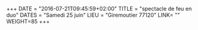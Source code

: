 +++
DATE = "2016-07-21T09:45:59+02:00"
TITLE = "spectacle de feu en duo"
DATES = "Samedi 25 juin"
LIEU = "Giremoutier 77120"
LINK= ""
WEIGHT=85
+++

